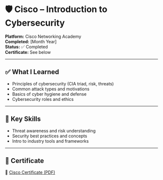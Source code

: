# 🛡️ Cisco – Introduction to Cybersecurity

**Platform:** Cisco Networking Academy  
**Completed:** [Month Year]  
**Status:** ✅ Completed  
**Certificate:** See below  

---

## ✅ What I Learned

- Principles of cybersecurity (CIA triad, risk, threats)
- Common attack types and motivations
- Basics of cyber hygiene and defense
- Cybersecurity roles and ethics

---

## 🧠 Key Skills

- Threat awareness and risk understanding  
- Security best practices and concepts  
- Intro to industry tools and frameworks  

---

## 🧾 Certificate

📄 [Cisco Certificate (PDF)](../certificates/cisco-intro-cybersecurity.pdf)
